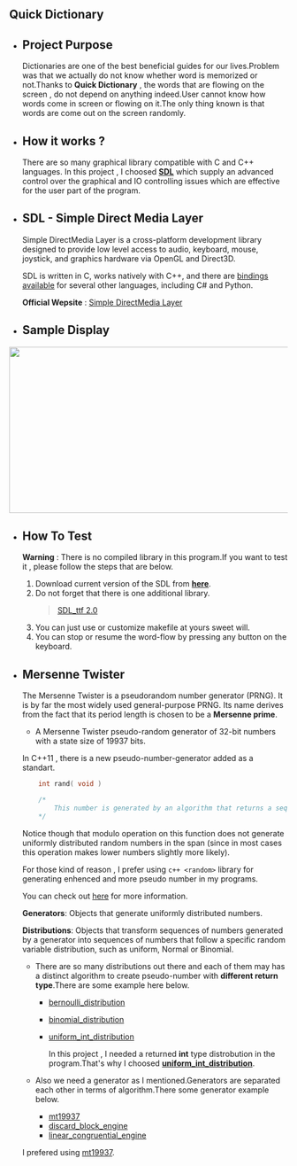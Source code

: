 ## Quick Dictionary

* ## Project Purpose
    Dictionaries are one of the best beneficial guides for our lives.Problem was that we actually do not know whether word is memorized or not.Thanks to <b>Quick Dictionary</b> , the words that are flowing on the screen , do not depend on anything indeed.User cannot know how words come in screen or flowing on it.The only thing known is that words are come out on the screen randomly.

* ## How it works ?

    There are so many graphical library compatible with C and C++ languages. In this project , I choosed **[SDL](https://www.libsdl.org/)** which supply an advanced control over the graphical and IO controlling issues which are effective for the user part of the program.

* ## SDL - Simple Direct Media Layer 

    Simple DirectMedia Layer is a cross-platform development library designed to provide low level access to audio, keyboard, mouse, joystick, and graphics hardware via OpenGL and Direct3D.

    SDL is written in C, works natively with C++, and there are [bindings available](https://www.libsdl.org/languages.php) for several other languages, including C# and Python. 

    __Official Wepsite__ : [Simple DirectMedia Layer](https://www.libsdl.org/)

* ## Sample Display
<img src="https://media.giphy.com/media/l1b20BNxRoGKaYzYSY/giphy.gif" width="650" height="300" />

* ## How To Test 

    **Warning** : There is no compiled library in this program.If you want to test it , please follow the steps that are below.
    
    1. Download current version of the SDL from **[here](https://www.libsdl.org/download-2.0.php)**. 
    2. Do not forget that there is one additional library.
       > [SDL_ttf 2.0](https://www.libsdl.org/projects/SDL_ttf/)
    3. You can  just use or customize makefile at yours sweet will.
    4. You can stop or resume the word-flow by pressing any button on the keyboard.

* ## Mersenne Twister
    The Mersenne Twister is a pseudorandom number generator (PRNG). It is by far the most widely used general-purpose PRNG. Its name derives from the fact that its period length is chosen to be a **Mersenne prime**.
    
    + A Mersenne Twister pseudo-random generator of 32-bit numbers with a state size of 19937 bits.

    In C++11 , there is a new pseudo-number-generator added as a standart.
    
    ```c
        int rand( void )

        /*
            This number is generated by an algorithm that returns a sequence of apparently non-related numbers each time it is called. This algorithm uses a seed to generate the series, which should be initialized to some distinctive value using function srand.
        */
    ```
    Notice though that modulo operation on this function does not generate uniformly distributed random numbers in the span (since in most cases this operation makes lower numbers slightly more likely).

    For those kind of reason , I prefer using ```c++
     <random>``` library for generating enhenced and more pseudo number in my programs.

     You can check out [here](http://www.cplusplus.com/reference/random/) for more information.

    **Generators**: Objects that generate uniformly distributed numbers.

    **Distributions**: Objects that transform sequences of numbers generated by a generator into sequences of numbers that follow a specific random variable distribution, such as uniform, Normal or Binomial.

    
    + There are so many distributions out there and each of them may has a  distinct algorithm to create pseudo-number with **different return type**.There are some example here below.
        + [bernoulli_distribution](http://www.cplusplus.com/reference/random/bernoulli_distribution/)
        + [binomial_distribution](http://www.cplusplus.com/reference/random/binomial_distribution/)
        + [uniform_int_distribution](http://www.cplusplus.com/reference/random/uniform_int_distribution/)

            In this project , I needed a returned **int** type distrobution in the program.That's why I choosed **[uniform_int_distribution](http://www.cplusplus.com/reference/random/uniform_int_distribution/)**.

    + Also we need a generator as I mentioned.Generators are separated each other in terms of algorithm.There some generator example below.
        + [mt19937](http://www.cplusplus.com/reference/random/mt19937/)
        + [discard_block_engine](http://www.cplusplus.com/reference/random/discard_block_engine/)
        + [linear_congruential_engine](http://www.cplusplus.com/reference/random/linear_congruential_engine/)

    I prefered using [mt19937](http://www.cplusplus.com/reference/random/mt19937/).
